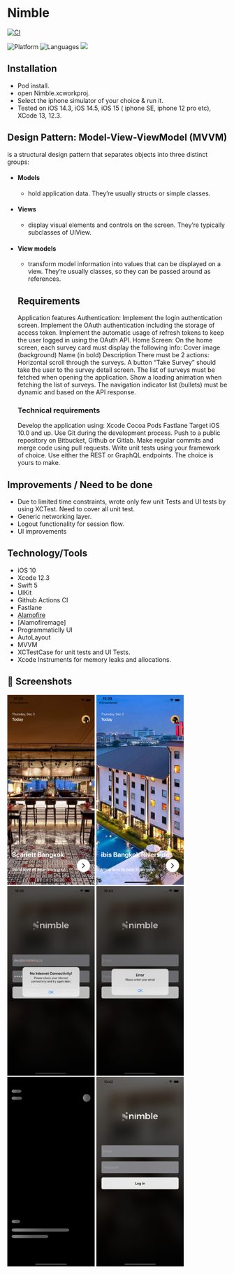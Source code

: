 # Nimble

[![CI](https://github.com/abdulrahim46/Nimble/actions/workflows/swift.yml/badge.svg)](https://github.com/abdulrahim46/Nimble/actions/workflows/swift.yml)

![Platform](https://img.shields.io/badge/Platform-iOS-orange.svg)
![Languages](https://img.shields.io/badge/Language-Swift-orange.svg)
![](https://img.shields.io/badge/Alamofire-Networking-red)


## Installation
- Pod install.
- open Nimble.xcworkproj. 
- Select the iphone simulator of your choice & run it. 
- Tested on iOS 14.3, iOS 14.5, iOS 15 ( iphone SE, iphone 12 pro etc), XCode 13, 12.3.


## Design Pattern: Model-View-ViewModel (MVVM)
is a structural design pattern that separates objects into three distinct groups:
- #### Models 
  - hold application data. They’re usually structs or simple classes.
- #### Views 
  - display visual elements and controls on the screen. They’re typically subclasses of UIView.
- #### View models
  - transform model information into values that can be displayed on a view. They’re usually classes, so they can be passed around as references.
  
  ## Requirements
  Application features
  Authentication:
  Implement the login authentication screen.
  Implement the OAuth authentication including the storage of access token.
  Implement the automatic usage of refresh tokens to keep the user logged in using the OAuth API.
  Home Screen:
  On the home screen, each survey card must display the following info:
  Cover image (background)
  Name (in bold)
  Description
  There must be 2 actions:
  Horizontal scroll through the surveys.
  A button “Take Survey” should take the user to the survey detail screen. 
  The list of surveys must be fetched when opening the application.
  Show a loading animation when fetching the list of surveys.
  The navigation indicator list (bullets) must be dynamic and based on the API response.
  
  ### Technical requirements
  Develop the application using:
  Xcode
  Cocoa Pods
  Fastlane
  Target iOS 10.0 and up.
  Use Git during the development process. Push to a public repository on Bitbucket, Github or Gitlab. Make regular commits and merge code using pull requests.
  Write unit tests using your framework of choice.
  Use either the REST or GraphQL endpoints. The choice is yours to make.


## Improvements / Need to be done
- Due to limited time constraints, wrote only few unit Tests and UI tests by using XCTest. Need to cover all unit test.
- Generic networking layer.
- Logout functionality for session flow.
- UI improvements

## Technology/Tools

- iOS 10
- Xcode 12.3
- Swift 5
- UIKit
- Github Actions CI
- Fastlane
- [Alamofire](https://github.com/Alamofire/Alamofire)
- [Alamofiremage]
- Programmaticlly UI
- AutoLayout
- MVVM
- XCTestCase for unit tests and UI Tests.
- Xcode Instruments for memory leaks and allocations.


## 📱 Screenshots

<p float="left"> 
<img src="/Documentation/sim1.png" width="200">
<img src="/Documentation/sim2.png" width="200">
<img src="/Documentation/sim3.png" width="200">
<img src="/Documentation/sim4.png" width="200">
<img src="/Documentation/sim5.png" width="200">
<img src="/Documentation/sim6.png" width="200">
</p>
